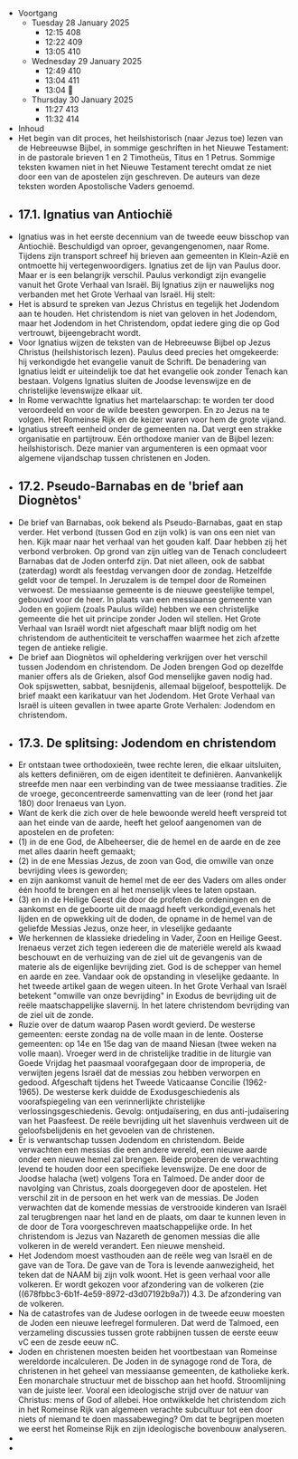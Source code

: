 - Voortgang
	- Tuesday 28 January 2025
		- 12:15 408
		- 12:22 409
		- 13:05 410
	- Wednesday 29 January 2025
		- 12:49 410
		- 13:04 411
		- 13:04 🛑
	- Thursday 30 January 2025
		- 11:27 413
		- 11:32 414
- Inhoud
- Het begin van dit proces, het heilshistorisch (naar Jezus toe) lezen van de Hebreeuwse Bijbel, in sommige geschriften in het Nieuwe Testament: in de pastorale brieven 1 en 2 Timotheüs, Titus en 1 Petrus. Sommige teksten kwamen niet in het Nieuwe Testament terecht omdat ze niet door een van de apostelen zijn geschreven. De auteurs van deze teksten worden Apostolische Vaders genoemd.
- ## 17.1. Ignatius van Antiochië
- Ignatius was in het eerste decennium van de tweede eeuw bisschop van Antiochië. Beschuldigd van oproer, gevangengenomen, naar Rome. Tijdens zijn transport schreef hij brieven aan gemeenten in Klein-Azië en ontmoette hij vertegenwoordigers. Ignatius zet de lijn van Paulus door. Maar er is een belangrijk verschil. Paulus verkondigt zijn evangelie vanuit het Grote Verhaal van Israël. Bij Ignatius zijn er nauwelijks nog verbanden met het Grote Verhaal van Israël. Hij stelt:
- Het is absurd te spreken van Jezus Christus
  en tegelijk het Jodendom aan te houden.
  Het christendom is niet van geloven in het Jodendom,
  maar het Jodendom in het Christendom,
  opdat iedere ging die op God vertrouwt, bijeengebracht wordt.
- Voor Ignatius wijzen de teksten van de Hebreeuwse Bijbel op Jezus Christus (heilshistorisch lezen). Paulus deed precies het omgekeerde: hij verkondigde het evangelie vanuit de Schrift. De benadering van Ignatius leidt er uiteindelijk toe dat het evangelie ook zonder Tenach kan bestaan. Volgens Ignatius sluiten de Joodse levenswijze en de christelijke levenswijze elkaar uit.
- In Rome verwachtte Ignatius het martelaarschap: te worden ter dood veroordeeld en voor de wilde beesten geworpen. En zo Jezus na te volgen. Het Romeinse Rijk en de keizer waren voor hem de grote vijand.
- Ignatius streeft eenheid onder de gemeenten na. Dat vergt een strakke organisatie en partijtrouw. Eén orthodoxe manier van de Bijbel lezen: heilshistorisch. Deze manier van argumenteren is een opmaat voor algemene vijandschap tussen christenen en Joden.
- ## 17.2. Pseudo-Barnabas en de 'brief aan Diognètos'
- De brief van Barnabas, ook bekend als Pseudo-Barnabas, gaat en stap verder. Het verbond (tussen God en zijn volk) is van ons een niet van hen. Kijk maar naar het verhaal van het gouden kalf. Daar hebben zij het verbond verbroken. Op grond van zijn uitleg van de Tenach concludeert Barnabas dat de Joden onterfd zijn. Dat niet alleen, ook de sabbat (zaterdag) wordt als feestdag vervangen door de zondag. Hetzelfde geldt voor de tempel. In Jeruzalem is de tempel door de Romeinen verwoest. De messiaanse gemeente is de nieuwe geestelijke tempel, gebouwd voor de heer. In plaats van een messiaanse gemeente van Joden en gojiem (zoals Paulus wilde) hebben we een christelijke gemeente die het uit principe zonder Joden wil stellen. Het Grote Verhaal van Israël wordt niet afgeschaft maar blijft nodig om het christendom de authenticiteit te verschaffen waarmee het zich afzette tegen de antieke religie.
- De brief aan Diognètos wil opheldering verkrijgen over het verschil tussen Jodendom en christendom. De Joden brengen God op dezelfde manier offers als de Grieken, alsof God menselijke gaven nodig had. Ook spijswetten, sabbat, besnijdenis, allemaal bijgeloof, bespottelijk. De brief maakt een karikatuur van het Jodendom. Het Grote Verhaal van Israël is uiteen gevallen in twee aparte Grote Verhalen: Jodendom en christendom.
- ## 17.3. De splitsing: Jodendom en christendom
- Er ontstaan twee orthodoxieën, twee rechte leren, die elkaar uitsluiten, als ketters definiëren, om de eigen identiteit te definiëren. Aanvankelijk streefde men naar een verbinding van de twee messiaanse tradities. Zie de vroege, geconcentreerde samenvatting van de leer (rond het jaar 180) door Irenaeus van Lyon.
- Want de kerk die zich over de hele bewoonde wereld heeft verspreid tot aan het einde van de aarde,
  heeft het geloof aangenomen van de apostelen en de profeten:
- (1) in de ene God, de Albeheerser,
  die de hemel en de aarde en de zee met alles daarin heeft gemaakt;
- (2) in de ene Messias Jezus, de zoon van God,
  die omwille van onze bevrijding vlees is geworden;
- en zijn aankomst vanuit de hemel met de eer des Vaders
  om alles onder één hoofd te brengen
  en al het menselijk vlees te laten opstaan.
- (3) en in de Heilige Geest
  die door de profeten de ordeningen en de aankomst en de geboorte uit de maagd heeft verkondigd,evenals het lijden en de opwekking uit de doden,
  de opname in de hemel van de geliefde Messias Jezus, onze heer,
  in vleselijke gedaante
- We herkennen de klassieke driedeling in Vader, Zoon en Heilige Geest. Irenaeus verzet zich tegen iedereen die de materiële wereld als kwaad beschouwt en de verhuizing van de ziel uit de gevangenis van de materie als de eigenlijke bevrijding ziet. God is de schepper van hemel en aarde en zee. Vandaar ook de opstanding in vleselijke gedaante. In het tweede artikel gaan de wegen uiteen. In het Grote Verhaal van Israël betekent "omwille van onze bevrijding" in Exodus de bevrijding uit de reële maatschappelijke slavernij. In het latere christendom bevrijding van de ziel uit de zonde.
- Ruzie over de datum waarop Pasen wordt gevierd. De westerse gemeenten: eerste zondag na de volle maan in de lente. Oosterse gemeenten: op 14e en 15e dag van de maand Niesan (twee weken na volle maan). Vroeger werd in de christelijke traditie in de liturgie van Goede Vrijdag het paasmaal voorafgegaan door de improperia, de verwijten jegens Israël dat de messias zou hebben verworpen en gedood. Afgeschaft tijdens het Tweede Vaticaanse Concilie (1962-1965). De westerse kerk duidde de Exodusgeschiedenis als voorafspiegeling van een verinnerlijkte christelijke verlossingsgeschiedenis. Gevolg: ontjudaïsering, en dus anti-judaïsering van het Paasfeest. De reële bevrijding uit het slavenhuis verdween uit de geloofsbelijdenis en het gevoelen van de christenen.
- Er is verwantschap tussen Jodendom en christendom. Beide verwachten een messias die een andere wereld, een nieuwe aarde onder een nieuwe hemel zal brengen. Beide proberen de verwachting levend te houden door een specifieke levenswijze. De ene door de Joodse halacha (wet) volgens Tora en Talmoed. De ander door de navolging van Christus, zoals doorgegeven door de apostelen. Het verschil zit in de persoon en het werk van de messias. De Joden verwachten dat de komende messias de verstrooide kinderen van Israël zal terugbrengen naar het land en de plaats, om daar te kunnen leven in de door de Tora voorgeschreven maatschappelijke orde. In het christendom is Jezus van Nazareth de genomen messias die alle volkeren in de wereld verandert. Een nieuwe mensheid.
- Het Jodendom moest vasthouden aan de reële weg van Israël en de gave van de Tora. De gave van de Tora is levende aanwezigheid, het teken dat de NAAM bij zijn volk woont. Het is geen verhaal voor alle volkeren. Er wordt gekozen voor afzondering van de volkeren (zie ((678fbbc3-6b1f-4e59-8972-d3d07192b9a7)) 4.3. De afzondering van de volkeren.
- Na de catastrofes van de Judese oorlogen in de tweede eeuw moesten de Joden een nieuwe leefregel formuleren. Dat werd de Talmoed, een verzameling discussies tussen grote rabbijnen tussen de eerste eeuw vC een de zesde eeuw nC.
- Joden en christenen moesten beiden het voortbestaan van Romeinse wereldorde incalculeren. De Joden in de synagoge rond de Tora, de christenen in het geheel van messiaanse gemeenten, de katholieke kerk. Een monarchale structuur met de bisschop aan het hoofd. Stroomlijning van de juiste leer. Vooral een ideologische strijd over de natuur van Christus: mens of God of allebei. Hoe ontwikkelde het christendom zich in het Romeinse Rijk van algemeen verachte subcultuur tot een door niets of niemand te doen massabeweging? Om dat te begrijpen moeten we eerst het Romeinse Rijk en zijn ideologische bovenbouw analyseren.
-
-